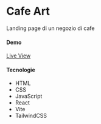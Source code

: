 # Cafe Art

Landing page di un negozio di cafe

#### Demo

[Live View](https://portfolio-z4q4.onrender.com)

#### Tecnologie

-   HTML
-   CSS
-   JavaScript
-   React
-   Vite
-   TailwindCSS
